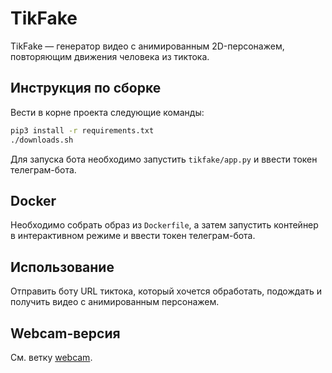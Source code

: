 # TikFake
TikFake — генератор видео с анимированным 2D-персонажем, повторяющим движения человека из тиктока.

## Инструкция по сборке
Вести в корне проекта следующие команды:

```bash
pip3 install -r requirements.txt
./downloads.sh
```

Для запуска бота необходимо запустить `tikfake/app.py` и ввести токен телеграм-бота.

## Docker
Необходимо собрать образ из `Dockerfile`, а затем запустить контейнер в интерактивном режиме и ввести токен телеграм-бота.

## Использование 
Отправить боту URL тиктока, который хочется обработать, подождать и получить видео с анимированным персонажем. 

## Webcam-версия
См. ветку [webcam](https://github.com/toshiks/TikFake/tree/webcam).
